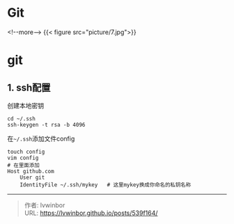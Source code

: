 # Git


&lt;!--more--&gt;
{{&lt; figure src=&#34;picture/7.jpg&#34;&gt;}}
# git

## 1. ssh配置

创建本地密钥

    cd ~/.ssh
    ssh-keygen -t rsa -b 4096

在`~/.ssh`添加文件config

    touch config
    vim config
    # 在里面添加
    Host github.com
    	User git
    	IdentityFile ~/.ssh/mykey   # 这里mykey换成你命名的私钥名称



---

> 作者: lvwinbor  
> URL: https://lvwinbor.github.io/posts/539f164/  

